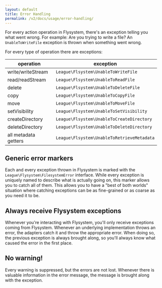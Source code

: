 ```yaml
---
layout: default
title: Error Handling
permalink: /v2/docs/usage/error-handling/
---
```


For every action operation in Flysystem, there's an exception telling you what
went wrong. For example: Are you trying to write a file? An `UnableToWriteFile`
exception is thrown when something went wrong.

For every type of operation there are exceptions:

operation | exception
--- | ---
write/writeStream | `League\Flsystem\UnableToWriteFile`  
read/readStream | `League\Flsystem\UnableToReadFile`
delete | `League\Flsystem\UnableToDeleteFile`
copy | `League\Flsystem\UnableToCopyFile`
move | `League\Flsystem\UnableToMoveFile`
setVisibility | `League\Flsystem\UnableToSetVisibility`
createDirectory | `League\Flsystem\UnableToCreateDirectory`
deleteDirectory | `League\Flsystem\UnableToDeleteDirectory`
all metadata getters | `League\Flsystem\UnableToRetrieveMetadata`

## Generic error markers

Each and every exception thrown in Flysystem is marked with the
`League\Flysystem\FilesystemError` interface. While every exception
is uniquely named to describe what is actually going on, this marker
allows you to catch all of them. This allows you to have a "best of
both worlds" situation where catching exceptions can be as fine-grained
or as coarse as you need it to be.

## Always receive Flysystem exceptions

Whenever you're interacting with Flysystem, you'll only receive
exceptions coming from Flysystem. Whenever an underlying implementation
throws an error, the adapters catch it and throw the appropriate error.
When doing so, the previous exception is always brought along, so you'll
always know what caused the error in the first place.

## No warning!

Every warning is suppressed, but the errors are not lost. Whenever there
is valuable information in the error message, the message is brought along
with the exception.
